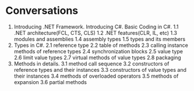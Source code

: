 # Conversations

1. Introducing .NET Framework. Introducing C#. Basic Coding in C#.
1.1 .NET architecture(FCL, CTS, CLS)
1.2 .NET features(CLR, IL, etc)
1.3 modules and assemblies
1.4 assembly types
1.5 types and its members
2. Types in C#.
2.1 reference type
2.2 table of methods
2.3 calling instance methods of reference types
2.4 synchronization blocks
2.5 value type
2.6 limit value types
2.7 virtual methods of value types
2.8 packaging
3. Methods in details.
3.1 method call sequence
3.2 constructors of reference types and their instances
3.3 constructors of value types and their instances
3.4 methods of overloaded operators
3.5 methods of expansion
3.6 partial methods

